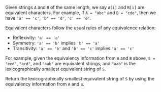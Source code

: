 Given strings `A` and `B` of the same length, we say `A[i]` and `B[i]` are equivalent characters. For example, if `A = "abc"` and `B = "cde"`, then we have `'a' == 'c'`, `'b' == 'd'`, `'c' == 'e'`.

Equivalent characters follow the usual rules of any equivalence relation:

- Reflexivity: `'a' == 'a'`
- Symmetry: `'a' == 'b'` implies `'b' == 'a'`
- Transitivity: `'a' == 'b'` and `'b' == 'c'` implies `'a' == 'c'`

For example, given the equivalency information from `A` and `B` above, `S = "eed"`, `"acd"`, and `"aab"` are equivalent strings, and `"aab"` is the lexicographically smallest equivalent string of `S`.

Return the lexicographically smallest equivalent string of `S` by using the equivalency information from `A` and `B`.